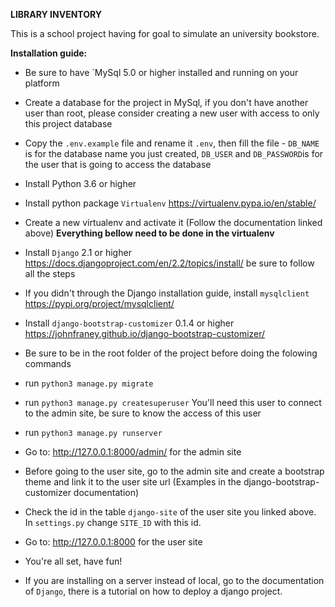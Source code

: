 **LIBRARY INVENTORY**

This is a school project having for goal to simulate an university bookstore.

**Installation guide:**

   - Be sure to have `MySql 5.0 or higher installed and running on your platform
    
   - Create a database for the project in MySql, if you don't have another user than root, please consider creating a new user with access to only this project database
  
   - Copy the `.env.example` file and rename it `.env`, then fill the file - `DB_NAME` is for the database name you just created, `DB_USER` and `DB_PASSWORD`is for the user that is going to access the database 
    
   - Install Python 3.6 or higher
    
   - Install python package `Virtualenv` https://virtualenv.pypa.io/en/stable/

   - Create a new virtualenv and activate it (Follow the documentation linked above) **Everything bellow need to be done in the virtualenv**
   
   - Install `Django` 2.1 or higher https://docs.djangoproject.com/en/2.2/topics/install/ be sure to follow all the steps
    
   - If you didn't through the Django installation guide, install `mysqlclient` https://pypi.org/project/mysqlclient/

   - Install `django-bootstrap-customizer` 0.1.4 or higher https://johnfraney.github.io/django-bootstrap-customizer/

   - Be sure to be in the root folder of the project before doing the folowing commands
    
   - run `python3 manage.py migrate`
    
   - run `python3 manage.py createsuperuser` You'll need this user to connect to the admin site, be sure to know the access of this user
    
   - run `python3 manage.py runserver`

   - Go to: http://127.0.0.1:8000/admin/ for the admin site
    
   - Before going to the user site, go to the admin site and create a bootstrap theme and link it to the user site url (Examples in the django-bootstrap-customizer documentation)
   
   - Check the id in the table `django-site` of the user site you linked above. In `settings.py` change `SITE_ID` with this id.
    
   - Go to: http://127.0.0.1:8000 for the user site

   - You're all set, have fun!

   - If you are installing on a server instead of local, go to the documentation of `Django`, there is a tutorial on how to deploy a django project.